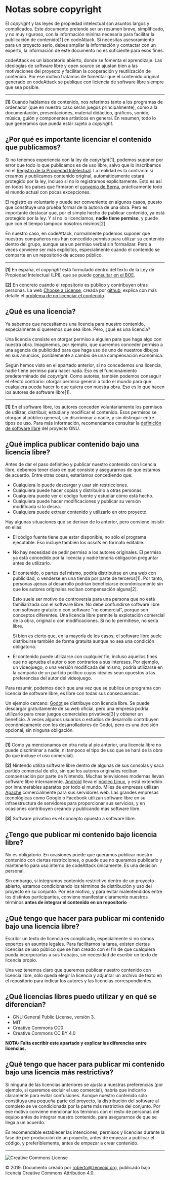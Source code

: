 # Notas sobre copyright

El _copyright_ y las leyes de propiedad intelectual son asuntos largos y complicados. Este documento pretende ser un resumen breve, simplificado, y no muy riguroso, con la información mínima necesaria para facilitar la publicación de contenido[1] en codeAttack. Si necesitas asesoramiento para un proyecto serio, debes ampliar la información y contactar con un experto, la información de este documento no es suficiente para esos fines.

codeAttack es un laboratorio abierto, donde se fomenta el aprendizaje. Las ideologías de software libre y open source se ajustan bien a las motivaciones del proyecto y facilitan la cooperación y reutilización de contenido. Por ese motivo tratamos de fomentar que el contenido original generado en codeAttack se publique con liciencia de software libre siempre que sea posible.

----

**[1]** Cuando hablamos de contenido, nos referimos tanto a los programas de ordenador (que en nuestro caso serán juegos principalmente), como a la documentación, presentaciones, material didáctico, gráficos, sonido, música, guión y componentes artísticos en general. En resumen, todo lo que generamos que pueda estar sujeto a _copyright_.


## ¿Por qué es importante licenciar el contenido que publicamos?

Si no tenemos experiencia con la ley de _copyright_[1], podemos suponer por error que todo lo que publicamos es de uso libre, salvo que lo inscribamos en el [Registro de la Propiedad Intelectual](http://www.culturaydeporte.gob.es/cultura-mecd/areas-cultura/propiedadintelectual/registro-de-la-propiedad-intelectual/objeto.html). La realidad es la contraria: si creamos y publicamos contenido original, automáticamente estará protegido por la ley, incluso si no lo registramos explícitamente. Esto es así en todos los países que firmaron el [convenio de Berna](https://es.wikipedia.org/wiki/Convenio_de_Berna_para_la_Protecci%C3%B3n_de_las_Obras_Literarias_y_Art%C3%ADsticas), prácticamente todo el mundo actual con pocas excepciones.

El registro es voluntario y puede ser conveniente en algunos casos, puesto que constituye una prueba formal de la autoría de una obra. Pero es importante destacar que, por el simple hecho de publicar contenido, ya está protegido por la ley. Y si no lo licenciamos, **nadie tiene permiso**, y puede que con el tiempo tampoco nosotros mismos[2].

En nuestro caso, en codeAttack, normalmente podemos suponer que nuestros compañeros nos han concedido permiso para utilizar su contenido dentro del grupo, aunque sea un permiso verbal sin formalizar. Pero a veces conviene ser más explícitos, especialmente cuando el contenido se comparte en un repositorio de acceso público.

----

**[1]** En españa, el _copyright_ está formulado dentro del texto de la Ley de Propiedad Intelectual (LPI), que se puede [consultar en el BOE](https://www.boe.es/legislacion/codigos/codigo.php?id=087).

**[2]** En concreto cuando el repositorio es público y contribuyen otras personas. La web [Choose a License](https://choosealicense.com/), creada por [github](https://github.com/), explica con más detalle el [problema de no licenciar el contenido](https://choosealicense.com/no-permission/).


## ¿Qué es una licencia?

Ya sabemos que necesitamos una licencia para nuestro contenido, especialmente si queremos que sea libre. Pero, ¿qué es una licencia?

Una licencia consiste en otorgar permiso a alguien para que haga algo con nuestra obra. Imaginemos, por ejemplo, que queremos conceder permiso a una agencia de publicidad para que haga uso de uno de nuestros dibujos en sus anuncios, posiblemente a cambio de una compensación económica.

Según hemos visto en el apartado anterior, si no concedemos una licencia, nadie tiene permiso para hacer nada. Eso es el funcionamiento predeterminado del _copyright_. Como autores, también podemos conseguir el efecto contrario: otorgar permiso general a todo el mundo para que cualquiera pueda hacer lo que quiera con nuestra obra. Eso es lo que hacen los autores de software libre[1].

----

**[1]** En el software libre, los autores conceden voluntariamente los permisos de utilizar, distribuir, estudiar y modificar el contenido. Esos permisos se otorgan al público general, sin discriminar a nadie, y sin distinguir entre tipos de uso. Para más información, recomendamos consultar la [definición de software libre](https://www.gnu.org/philosophy/free-sw.en.html) del proyecto GNU.


## ¿Qué implica publicar contenido bajo una licencia libre?

Antes de dar el paso definitivo y publicar nuestro contenido con licencia libre, debemos tener claro en qué consiste y asegurarnos de que estamos de acuerdo. Entre otras cosas, estaríamos concediendo que:

* Cualquiera lo puede descargar y usar sin restricciones.
* Cualquiera puede hacer copias y distribuirlo a otras personas.
* Cualquiera puede ver el código fuente y estudiar cómo está hecho.
* Cualquiera puede hacer modificaciones y publicar su versión modificada si lo desea.
* Cualquiera puede extraer contenido y utilizarlo en otro proyecto.

Hay algunas situaciones que se derivan de lo anterior, pero conviene insistir en ellas:

* El código fuente tiene que estar disponible, no sólo el programa ejecutable. Eso incluye también los _assets_ en formato editable.

* No hay necesidad de pedir permiso a los autores originales. El permiso ya está concedido por la licencia y nadie tendría obligación preguntar antes de utilizarlo.

* El contenido, o partes del mismo, podría distribuirse en una web con publicidad, o venderse en una tienda por parte de terceros[1]. Por tanto, personas ajenas al desarrollo podrían beneficiarse económicamente sin que los autores originales reciban compensación alguna[2].

  Esto suele ser motivo de controversia para una persona que no está familiarizada con el software libre. No debe confundirse software libre con software gratuito o con software "no comercial", porque son conceptos diferentes. Una licencia libre permite la explotación comercial de la obra, original o con modificaciones. Si no lo permitiese, no sería libre.

  Si bien es cierto que, en la mayoría de los casos, el software libre suele distribuirse también de forma gratuita aunque no sea una condición obligatoria.

* El contenido puede utilizarse con cualquier fin, incluso aquellos fines que no aprueba el autor o son contrarios a sus intereses. Por ejemplo, un videojuego, o una versión modificada del mismo, podría utilizarse en la campaña de un partido político cuyos ideales sean opuestos a las preferencias del autor del videojuego.

Para resumir, podemos decir que una vez que se publica un programa con licencia de software libre, es libre con todas sus consecuencias.

Un ejemplo cercano: [Godot](https://godotengine.org/) se distribuye con licencia libre. Se puede descargar gratuitamente de su web oficial, pero una empresa podría utilizarlo para crear juegos comerciales privativos[3] y obtener un beneficio. A veces algunos usuarios o estudios de desarrollo contribuyen económicamente con los desarrolladores de Godot, pero es una decisión opcional, sin ninguna obligación.

----

**[1]** Como ya mencionamos en otra nota al pie anterior, una licencia libre no puede discriminar a nadie, ni tampoco el tipo de uso que se hará de la obra (lo que incluye el uso comercial).

**[2]** Nintendo utiliza software libre dentro de algunas de sus consolas y saca partido comercial de ello, sin que los autores originales reciban compensación por parte de Nintendo. Muchas televisiones modernas llevan software libre internamente. [Android](https://source.android.com/) lleva el [núcleo Linux](https://www.kernel.org/), y está extendido por innumerables aparatos por todo el mundo. Miles de empresas utilizan [Apache](https://www.apache.org/) comercialmente para sus servidores web. Las grandes empresas tecnológicas como Google o Facebook utilizan software libre en su infraestructura de servidores para proporcionar sus servicios, y en ocasiones contribuyen creando y publicando más software libre.

**[3]** Software privativo es el concepto opuesto a software libre.


## ¿Tengo que publicar mi contenido bajo licencia libre?

No es obligatorio. En ocasiones puede que queramos publicar nuestro contenido con ciertas restricciones, o puede que no queramos publicarlo y mantenerlo para uso interno de codeAttack únicamente. Es una decisión personal.

Sin embargo, si integramos contenido restrictivo dentro de un proyecto abierto, estamos condicionando los términos de distribución y uso del proyecto en su conjunto. Por ese motivo, y para evitar malentendidos entre los distintos participantes, conviene manifestar claramente nuestros términos **antes de integrar el contenido en un repositorio**


## ¿Qué tengo que hacer para publicar mi contenido bajo una licencia libre?

Escribir un texto de licencia es complicado, especialmente si no somos expertos en asuntos legales. Para facilitarnos la tarea, existen ciertas licencias de uso público que se han creado con el fin de que cualquiera pueda incorporarlas a sus trabajos, sin necesidad de escribir un texto de licencia propio.

Una vez tenemos claro que queremos publicar nuestro contenido con licencia libre, sólo queda elegir la licencia y adjuntar un archivo de texto en el repositorio para indicar los autores y las licencias correspondientes.


## ¿Qué licencias libres puedo utilizar y en qué se diferencian?

* GNU General Public License, versión 3.
* MIT
* Creative Commons CC0
* Creative Commons CC BY 4.0

**NOTA: Falta escribir este apartado y explicar las diferencias entre licencias.**


## ¿Qué tengo que hacer para publicar mi contenido bajo una licencia más restrictiva?

Si ninguna de las licencias anteriores se ajusta a nuestras preferencias (por ejemplo, si queremos excluir el uso comercial), habría que indicarlo claramente para evitar confusiones. Aunque nuestro contenido sólo constituya una pequeña parte del proyecto, la distribución del software al completo se ve condicionada por la parte más restrictiva del conjunto. Por ese motivo conviene mencionar los términos con el resto de personas del equipo antes de integrar nuestro contenido, para asegurarnos de que se llega a un acuerdo.

Es recomendable establecer las intenciones, permisos y licencias durante la fase de pre-producción de un proyecto, antes de empezar a publicar el código, y preferiblemente, antes de empezar a crear contenido.

----

![Creative Commons License](https://i.creativecommons.org/l/by/4.0/88x31.png)

© 2019. Documento creado por roberto@zenvoid.org, publicado bajo licencia Creative Commons Attribution 4.0.
